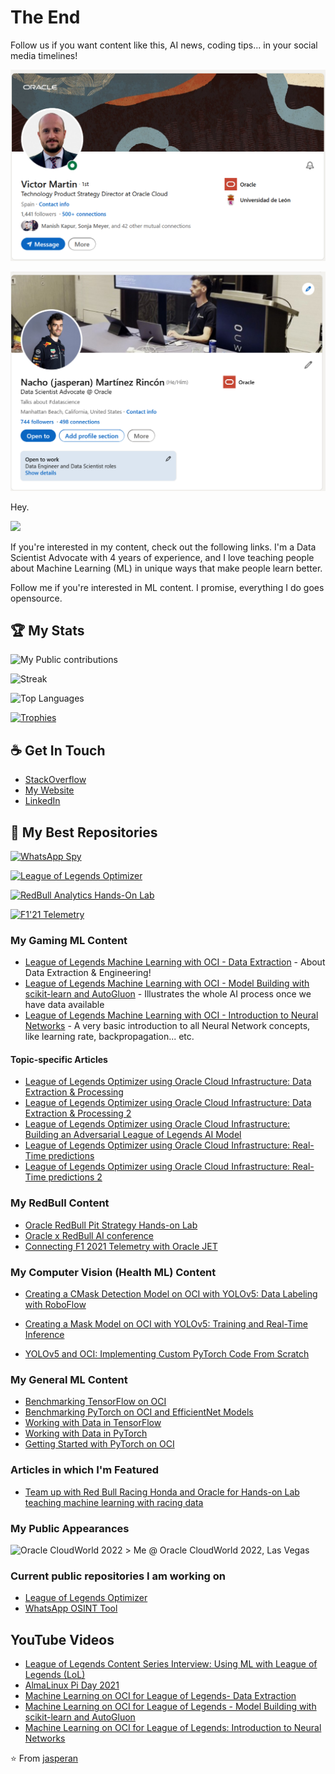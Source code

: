 # The End

Follow us if you want content like this, AI news, coding tips... in your social media timelines!

![victor](./images/victor_1.PNG)

![nacho](./images/me_1.PNG)

Hey.

<img src='https://user-images.githubusercontent.com/20752424/214715922-edb3ba30-f89e-4ab9-992c-afcdb44c3e86.jpg' width='500"'>

If you're interested in my content, check out the following links. I'm a Data Scientist Advocate with 4 years of experience, and I love teaching people about Machine Learning (ML) in unique ways that make people learn better.

Follow me if you're interested in ML content. I promise, everything I do goes opensource.

## 🏆 My Stats

![My Public contributions](https://github-readme-stats.vercel.app/api?username=jasperan&show_icons=true&hide_border=false&theme=tokyonight&count_private=true&hide=prs,stars,contribs)

![Streak](https://github-readme-streak-stats.herokuapp.com/?user=jasperan&theme=tokyonight)

![Top Languages](https://github-readme-stats.vercel.app/api/top-langs/?username=jasperan&layout=compact)

[![Trophies](https://github-profile-trophy.vercel.app/?username=jasperan&theme=onedark)](https://github.com/jasperan)

## ☕ Get In Touch

- [StackOverflow](https://stackoverflow.com/users/9151930/jasper?tab=profile)
- [My Website](https://jasperan.com)
- [LinkedIn](https://www.linkedin.com/in/jasperan/)

## 👀 My Best Repositories

[![WhatsApp Spy](https://github-readme-stats.vercel.app/api/pin/?username=jasperan&repo=whatsapp-osint)](https://github.com/jasperan/whatsapp-osint)

[![League of Legends Optimizer](https://github-readme-stats.vercel.app/api/pin/?username=oracle-devrel&repo=leagueoflegends-optimizer)](https://github.com/oracle-devrel/leagueoflegends-optimizer)

[![RedBull Analytics Hands-On Lab](https://github-readme-stats.vercel.app/api/pin/?username=oracle-devrel&repo=redbull-analytics-hol)](https://github.com/oracle-devrel/redbull-analytics-hol)

[![F1'21 Telemetry](https://github-readme-stats.vercel.app/api/pin/?username=jasperan&repo=f1-telemetry-oracle)](https://github.com/jasperan/f1-telemetry-oracle)

### My Gaming ML Content

- [League of Legends Machine Learning with OCI - Data Extraction](https://oracle-devrel.github.io/leagueoflegends-optimizer/hols/workshops/dataextraction/index.html) - About Data Extraction & Engineering!
- [League of Legends Machine Learning with OCI - Model Building with scikit-learn and AutoGluon](https://oracle-devrel.github.io/leagueoflegends-optimizer/hols/workshops/mlwithoci/index.html) - Illustrates the whole AI process once we have data available
- [League of Legends Machine Learning with OCI - Introduction to Neural Networks](https://oracle-devrel.github.io/leagueoflegends-optimizer/hols/workshops/nn/index.html) - A very basic introduction to all Neural Network concepts, like learning rate, backpropagation... etc.

#### Topic-specific Articles

- [League of Legends Optimizer using Oracle Cloud Infrastructure: Data Extraction & Processing](https://github.com/oracle-devrel/leagueoflegends-optimizer/blob/main/articles/article1.md)
- [League of Legends Optimizer using Oracle Cloud Infrastructure: Data Extraction & Processing 2](https://github.com/oracle-devrel/leagueoflegends-optimizer/blob/main/articles/article2.md)
- [League of Legends Optimizer using Oracle Cloud Infrastructure: Building an Adversarial League of Legends AI Model](https://github.com/oracle-devrel/leagueoflegends-optimizer/blob/main/articles/article3.md)
- [League of Legends Optimizer using Oracle Cloud Infrastructure: Real-Time predictions](https://github.com/oracle-devrel/leagueoflegends-optimizer/blob/main/articles/article4.md)
- [League of Legends Optimizer using Oracle Cloud Infrastructure: Real-Time predictions 2](https://github.com/oracle-devrel/leagueoflegends-optimizer/blob/main/articles/article5.md)

### My RedBull Content

- [Oracle RedBull Pit Strategy Hands-on Lab](https://oracle-devrel.github.io/redbull-pit-strategy/hols/workshops/pitstrategy/index.html)
- [Oracle x RedBull AI conference](https://github.com/oracle-devrel/redbull-analytics-hol)
- [Connecting F1 2021 Telemetry with Oracle JET](https://medium.com/oracledevs/connecting-f1-2021-telemetry-with-oracle-jet-a73714768c34)

### My Computer Vision (Health ML) Content

- [Creating a CMask Detection Model on OCI with YOLOv5: Data Labeling with RoboFlow](https://medium.com/oracledevs/creating-a-cmask-detection-model-on-oci-with-yolov5-data-labeling-with-roboflow-5cff89cf9b0b)

- [Creating a Mask Model on OCI with YOLOv5: Training and Real-Time Inference](https://medium.com/oracledevs/creating-a-mask-model-on-oci-with-yolov5-training-and-real-time-inference-3534c7f9eb21)

- [YOLOv5 and OCI: Implementing Custom PyTorch Code From Scratch](https://medium.com/oracledevs/yolov5-and-oci-implementing-custom-pytorch-code-from-scratch-7c6b82b0b6b1)

### My General ML Content

- [Benchmarking TensorFlow on OCI](https://medium.com/oracledevs/benchmarking-tensorflow-on-oci-70c781287b7d)
- [Benchmarking PyTorch on OCI and EfficientNet Models](https://medium.com/oracledevs/benchmarking-pytorch-on-oci-and-efficientnet-models-1d729b45d503)
- [Working with Data in TensorFlow](https://medium.com/oracledevs/working-with-data-in-tensorflow-a0656f616f4f)
- [Working with Data in PyTorch](https://medium.com/oracledevs/working-with-data-in-pytorch-fa2641e37d17)
- [Getting Started with PyTorch on OCI](https://medium.com/oracledevs/getting-started-with-pytorch-on-oci-dbaa5e7a40ef)

### Articles in which I'm Featured

- [Team up with Red Bull Racing Honda and Oracle for Hands-on Lab teaching machine learning with racing data](https://medium.com/oracledevs/team-up-with-red-bull-racing-honda-and-oracle-for-hands-on-lab-teaching-machine-learning-with-70eafcf78383)

### My Public Appearances

![Oracle CloudWorld 2022](https://user-images.githubusercontent.com/20752424/214705966-dd90d511-713b-4322-b620-bd2946857f02.jpg)
    > Me @ Oracle CloudWorld 2022, Las Vegas

### Current public repositories I am working on

- [League of Legends Optimizer](https://github.com/oracle-devrel/leagueoflegends-optimizer)
- [WhatsApp OSINT Tool](https://github.com/jasperan/whatsapp-osint)

## YouTube Videos

- [League of Legends Content Series Interview: Using ML with League of Legends (LoL)](https://youtu.be/zz3xaLI0uq8)
- [AlmaLinux Pi Day 2021](https://youtu.be/kGfwYqXxBfY)
- [Machine Learning on OCI for League of Legends- Data Extraction](https://youtu.be/ad0RkqB07vI)
- [Machine Learning on OCI for League of Legends - Model Building with scikit-learn and AutoGluon](https://youtu.be/5iIvkgcMvhM)
- [Machine Learning on OCI for League of Legends: Introduction to Neural Networks](https://youtu.be/Uuo3ZSexNU8)

⭐️ From [jasperan](https://github.com/jasperan)
